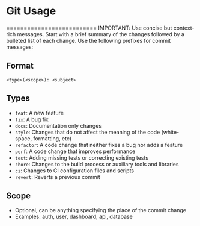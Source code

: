 # Git Usage
==========================
IMPORTANT: Use concise but context-rich messages. Start with a brief summary of the changes followed by a bulleted list of each change.
Use the following prefixes for commit messages:

## Format
```
<type>(<scope>): <subject>
```

## Types
- `feat`: A new feature
- `fix`: A bug fix
- `docs`: Documentation only changes
- `style`: Changes that do not affect the meaning of the code (white-space, formatting, etc)
- `refactor`: A code change that neither fixes a bug nor adds a feature
- `perf`: A code change that improves performance
- `test`: Adding missing tests or correcting existing tests
- `chore`: Changes to the build process or auxiliary tools and libraries
- `ci`: Changes to CI configuration files and scripts
- `revert`: Reverts a previous commit

## Scope
- Optional, can be anything specifying the place of the commit change
- Examples: auth, user, dashboard, api, database